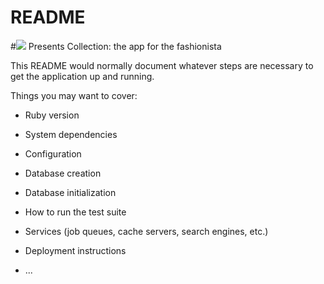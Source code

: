 # README

#![](https://ga-dash.s3.amazonaws.com/production/assets/logo-9f88ae6c9c3871690e33280fcf557f33.png) Presents
Collection: the app for the fashionista









This README would normally document whatever steps are necessary to get the
application up and running.

Things you may want to cover:

* Ruby version

* System dependencies

* Configuration

* Database creation

* Database initialization

* How to run the test suite

* Services (job queues, cache servers, search engines, etc.)

* Deployment instructions

* ...
